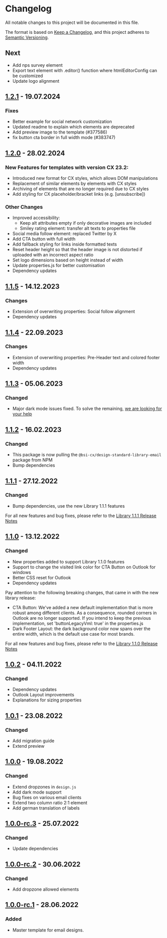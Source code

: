 # Changelog

All notable changes to this project will be documented in this file.

The format is based on [Keep a Changelog](https://keepachangelog.com/en/1.0.0/), and this project adheres
to [Semantic Versioning](https://semver.org/spec/v2.0.0.html).

## Next
- Add nps survey element
- Export text element with .editor() function where htmlEditorConfig can be customized
- Update logo alignment


## [1.2.1] - 19.07.2024

### Fixes
- Better example for social network customization
- Updated readme to explain which elements are deprecated
- Add preview image to the template (#377586)
- fix button cta border in full width mode (#383747)

[1.2.1]: https://github.com/bsi-software/bsi-cx-design-master-template-email/releases/tag/1.2.1


## [1.2.0] - 28.02.2024

### New Features for templates with version CX 23.2:
* Introduced new format for CX styles, which allows DOM manipulations
* Replacement of similar elements by elements with CX styles
* Archiving of elements that are no longer required due to CX styles
* Add styling for CX placeholder/bracket links (e.g. [unsubscribe])

### Other Changes
* Improved accessibility:
    * Keep alt attributes empty if only decorative images are included
    * Smiley rating element: transfer alt texts to properties file
* Social media follow element: replaced Twitter by X
* Add CTA button with full width
* Add fallback styling for links inside formatted texts
* Reset header height so that the header image is not distorted if uploaded with an incorrect aspect ratio
* Set logo dimensions based on height instead of width
* Update properties.js for better customisation
* Dependency updates

[1.2.0]: https://github.com/bsi-software/bsi-cx-design-master-template-email/releases/tag/1.2.0


## [1.1.5] - 14.12.2023

### Changes
* Extension of overwriting properties: Social follow alignment
* Dependency updates

[1.1.5]: https://github.com/bsi-software/bsi-cx-design-master-template-email/releases/tag/1.1.5


## [1.1.4] - 22.09.2023

### Changes
* Extension of overwriting properties: Pre-Header text and colored footer width
* Dependency updates

[1.1.4]: https://github.com/bsi-software/bsi-cx-design-master-template-email/releases/tag/1.1.4

## [1.1.3] - 05.06.2023

### Changed
* Major dark mode issues fixed. To solve the remaining, [we are looking for your help](https://github.com/bsi-software/bsi-cx-design-master-template-email/issues/26)

[1.1.3]: https://github.com/bsi-software/bsi-cx-design-master-template-email/releases/tag/1.1.3

## [1.1.2] - 16.02.2023

### Changed
* This package is now pulling the `@bsi-cx/design-standard-library-email` package from NPM
* Bump dependencies

[1.1.2]: https://github.com/bsi-software/bsi-cx-design-master-template-email/releases/tag/1.1.2

## [1.1.1] - 27.12.2022

### Changed
* Bump dependencies, use the new Library 1.1.1 features

For all new features and bug fixes, please refer to the [Library 1.1.1 Release Notes](https://github.com/bsi-software/bsi-cx-design-standard-library-email/releases/tag/1.1.1)

[1.1.1]: https://github.com/bsi-software/bsi-cx-design-master-template-email/releases/tag/1.1.1


## [1.1.0] - 13.12.2022

### Changed
* New properties added to support Library 1.1.0 features
* Support to change the visited link color for CTA Button on Outlook for windows
* Better CSS reset for Outlook
* Dependency updates

Pay attention to the following breaking changes, that came in with the new library release:
* CTA Button: We've added a new default implementation that is more robust among different clients. As a consequence, rounded corners in Outlook are no longer supported. If you intend to keep the previous implementation, set 'buttonLegacyVml: true' in the properties.js
* Dark Footer Layout: the dark background color now spans over the entire width, which is the default use case for most brands.

For all new features and bug fixes, please refer to the [Library 1.1.0 Release Notes](https://github.com/bsi-software/bsi-cx-design-standard-library-email/releases/tag/1.1.0)

[1.1.0]: https://github.com/bsi-software/bsi-cx-design-master-template-email/releases/tag/1.1.0

## [1.0.2] - 04.11.2022

### Changed
* Dependency updates
* Outlook Layout improvements
* Explanations for sizing properties

[1.0.2]: https://github.com/bsi-software/bsi-cx-design-master-template-email/releases/tag/1.0.2


## [1.0.1] - 23.08.2022

### Changed
* Add migration guide
* Extend preview

[1.0.1]: https://github.com/bsi-software/bsi-cx-design-master-template-email/releases/tag/1.0.1


## [1.0.0] - 19.08.2022

### Changed
* Extend dropzones in `design.js`
* Add dark mode support
* Bug fixes on various email clients
* Extend two column ratio 2:1 element
* Add german translation of labels

[1.0.0]: https://github.com/bsi-software/bsi-cx-design-master-template-email/releases/tag/1.0.0


## [1.0.0-rc.3] - 25.07.2022

### Changed
* Update dependencies

[1.0.0-rc.3]: https://github.com/bsi-software/bsi-cx-design-master-template-email/releases/tag/1.0.0-rc.3


## [1.0.0-rc.2] - 30.06.2022

### Changed
* Add dropzone allowed elements

[1.0.0-rc.2]: https://github.com/bsi-software/bsi-cx-design-master-template-email/releases/tag/1.0.0-rc.2


## [1.0.0-rc.1] - 28.06.2022

### Added
* Master template for email designs.

[1.0.0-rc.1]: https://github.com/bsi-software/bsi-cx-design-master-template-email/releases/tag/1.0.0-rc.1